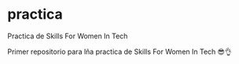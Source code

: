 # practica
Practica de Skills For Women In Tech

Primer repositorio para lña practica de Skills For Women In Tech 😎👌
